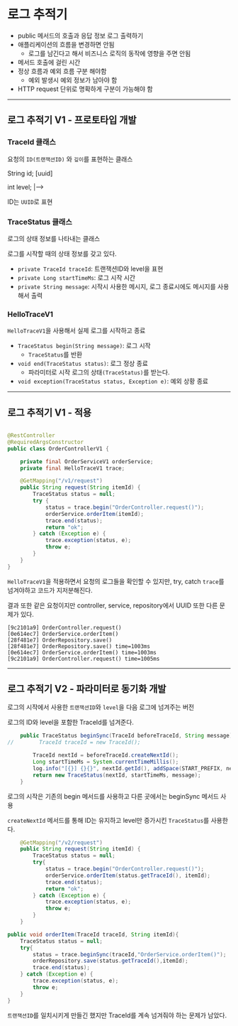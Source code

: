 # 로그 추적기

- public 메서드의 호출과 응답 정보 로그 출력하기
- 애플리케이션의 흐름을 변경하면 안됨
  - 로그를 남긴다고 해서 비즈니스 로직의 동작에 영향을 주면 안됨
- 메서드 호출에 걸린 시간
- 정상 흐름과 예외 흐름 구분 해야함
  - 예외 발생시 예외 정보가 남아야 함
- HTTP request 단위로 명확하게 구분이 가능해야 함

---

## 로그 추적기 V1 - 프로토타입 개발

### TraceId 클래스

요청의 `ID(트랜잭션ID)` 와 `깊이`를 표현하는 클래스

String id; [uuid]

int level; |-->

ID는 `UUID`로 표현

### TraceStatus 클래스

로그의 상태 정보를 나타내는 클래스

로그를 시작할 때의 상태 정보를 갖고 있다.

- `private TraceId traceId`: 트랜잭션ID와 level을 표현
- `private Long startTimeMs`: 로그 시작 시간
- `private String message`: 시작시 사용한 메시지, 로그 종료시에도 메시지를 사용해서 출력

### HelloTraceV1

`HelloTraceV1`을 사용해서 실제 로그를 시작하고 종료

- `TraceStatus begin(String message)`: 로그 시작
    - `TraceStatus`를 반환
- `void end(TraceStatus status)`: 로그 정상 종료
    - 파라미터로 시작 로그의 상태`(TraceStatus)`를 받는다.
- `void exception(TraceStatus status, Exception e)`: 예외 상황 종료

---

## 로그 추적기 V1 - 적용

```java

@RestController
@RequiredArgsConstructor
public class OrderControllerV1 {

    private final OrderServiceV1 orderService;
    private final HelloTraceV1 trace;

    @GetMapping("/v1/request")
    public String request(String itemId) {
        TraceStatus status = null;
        try {
            status = trace.begin("OrderController.request()");
            orderService.orderItem(itemId);
            trace.end(status);
            return "ok";
        } catch (Exception e) {
            trace.exception(status, e);
            throw e;
        }
    }
}
```

`HelloTraceV1`을 적용하면서 요청의 로그들을 확인할 수 있지만, try, catch `trace`를 넘겨야하고 코드가 지저분해진다.

결과 또한 같은 요청이지만 controller, service, repository에서 UUID 또한 다른 문제가 있다.

```text
[9c2101a9] OrderController.request()
[0e614ec7] OrderService.orderItem()
[28f481e7] OrderRepository.save()
[28f481e7] OrderRepository.save() time=1003ms
[0e614ec7] OrderService.orderItem() time=1003ms
[9c2101a9] OrderController.request() time=1005ms
```

---

## 로그 추적기 V2 - 파라미터로 동기화 개발

로그의 시작에서 사용한 `트랜잭션ID`와 `level`을 다음 로그에 넘겨주는 버전

로그의 ID와 level을 포함한 TraceId를 넘겨준다.

```java
    public TraceStatus beginSync(TraceId beforeTraceId, String message) {
//        TraceId traceId = new TraceId();

        TraceId nextId = beforeTraceId.createNextId();
        Long startTimeMs = System.currentTimeMillis();
        log.info("[{}] {}{}", nextId.getId(), addSpace(START_PREFIX, nextId.getLevel()), message);
        return new TraceStatus(nextId, startTimeMs, message);
    }
```

로그의 시작은 기존의 begin 메서드를 사용하고 다른 곳에서는 beginSync 메서드 사용

`createNextId` 메서드를 통해 ID는 유지하고 level만 증가시킨 `TraceStatus`를 사용한다.

```java
    @GetMapping("/v2/request")
    public String request(String itemId) {
        TraceStatus status = null;
        try{
            status = trace.begin("OrderController.request()");
            orderService.orderItem(status.getTraceId(), itemId);
            trace.end(status);
            return "ok";
        } catch (Exception e) {
            trace.exception(status, e);
            throw e;
        }
    }

public void orderItem(TraceId traceId, String itemId){
    TraceStatus status = null;
    try{
        status = trace.beginSync(traceId,"OrderService.orderItem()");
        orderRepository.save(status.getTraceId(),itemId);
        trace.end(status);
    } catch (Exception e) {
        trace.exception(status, e);
        throw e;
    }
}
```

`트랜잭션ID`를 일치시키게 만들긴 했지만 TraceId를 계속 넘겨줘야 하는 문제가 남았다.